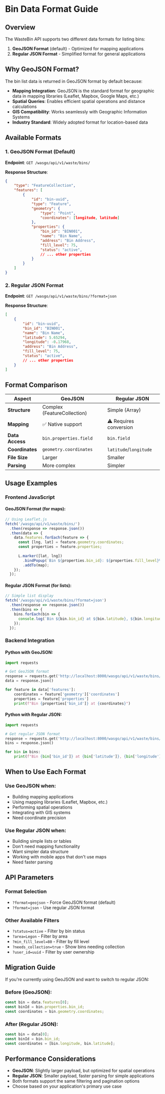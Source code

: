 # Bin Data Format Guide

## Overview

The WasteBin API supports two different data formats for listing bins:

1. **GeoJSON Format** (default) - Optimized for mapping applications
2. **Regular JSON Format** - Simplified format for general applications

## Why GeoJSON Format?

The bin list data is returned in GeoJSON format by default because:

- **Mapping Integration**: GeoJSON is the standard format for geographic data in mapping libraries (Leaflet, Mapbox, Google Maps, etc.)
- **Spatial Queries**: Enables efficient spatial operations and distance calculations
- **GIS Compatibility**: Works seamlessly with Geographic Information Systems
- **Industry Standard**: Widely adopted format for location-based data

## Available Formats

### 1. GeoJSON Format (Default)
**Endpoint**: `GET /wasgo/api/v1/waste/bins/`

**Response Structure**:
```json
{
    "type": "FeatureCollection",
    "features": [
        {
            "id": "bin-uuid",
            "type": "Feature",
            "geometry": {
                "type": "Point",
                "coordinates": [longitude, latitude]
            },
            "properties": {
                "bin_id": "BIN001",
                "name": "Bin Name",
                "address": "Bin Address",
                "fill_level": 75,
                "status": "active",
                // ... other properties
            }
        }
    ]
}
```

### 2. Regular JSON Format
**Endpoint**: `GET /wasgo/api/v1/waste/bins/?format=json`

**Response Structure**:
```json
[
    {
        "id": "bin-uuid",
        "bin_id": "BIN001",
        "name": "Bin Name",
        "latitude": 5.65294,
        "longitude": -0.17968,
        "address": "Bin Address",
        "fill_level": 75,
        "status": "active",
        // ... other properties
    }
]
```

## Format Comparison

| Aspect | GeoJSON | Regular JSON |
|--------|---------|--------------|
| **Structure** | Complex (FeatureCollection) | Simple (Array) |
| **Mapping** | ✅ Native support | ⚠️ Requires conversion |
| **Data Access** | `bin.properties.field` | `bin.field` |
| **Coordinates** | `geometry.coordinates` | `latitude`/`longitude` |
| **File Size** | Larger | Smaller |
| **Parsing** | More complex | Simpler |

## Usage Examples

### Frontend JavaScript

#### GeoJSON Format (for maps):
```javascript
// Using Leaflet.js
fetch('/wasgo/api/v1/waste/bins/')
  .then(response => response.json())
  .then(data => {
    data.features.forEach(feature => {
      const [lng, lat] = feature.geometry.coordinates;
      const properties = feature.properties;
      
      L.marker([lat, lng])
        .bindPopup(`Bin ${properties.bin_id}: ${properties.fill_level}% full`)
        .addTo(map);
    });
  });
```

#### Regular JSON Format (for lists):
```javascript
// Simple list display
fetch('/wasgo/api/v1/waste/bins/?format=json')
  .then(response => response.json())
  .then(bins => {
    bins.forEach(bin => {
      console.log(`Bin ${bin.bin_id} at ${bin.latitude}, ${bin.longitude}`);
    });
  });
```

### Backend Integration

#### Python with GeoJSON:
```python
import requests

# Get GeoJSON format
response = requests.get('http://localhost:8000/wasgo/api/v1/waste/bins/')
data = response.json()

for feature in data['features']:
    coordinates = feature['geometry']['coordinates']
    properties = feature['properties']
    print(f"Bin {properties['bin_id']} at {coordinates}")
```

#### Python with Regular JSON:
```python
import requests

# Get regular JSON format
response = requests.get('http://localhost:8000/wasgo/api/v1/waste/bins/?format=json')
bins = response.json()

for bin in bins:
    print(f"Bin {bin['bin_id']} at {bin['latitude']}, {bin['longitude']}")
```

## When to Use Each Format

### Use GeoJSON when:
- Building mapping applications
- Using mapping libraries (Leaflet, Mapbox, etc.)
- Performing spatial operations
- Integrating with GIS systems
- Need coordinate precision

### Use Regular JSON when:
- Building simple lists or tables
- Don't need mapping functionality
- Want simpler data structure
- Working with mobile apps that don't use maps
- Need faster parsing

## API Parameters

### Format Selection
- `?format=geojson` - Force GeoJSON format (default)
- `?format=json` - Use regular JSON format

### Other Available Filters
- `?status=active` - Filter by bin status
- `?area=Legon` - Filter by area
- `?min_fill_level=80` - Filter by fill level
- `?needs_collection=true` - Show bins needing collection
- `?user_id=uuid` - Filter by user ownership

## Migration Guide

If you're currently using GeoJSON and want to switch to regular JSON:

### Before (GeoJSON):
```javascript
const bin = data.features[0];
const binId = bin.properties.bin_id;
const coordinates = bin.geometry.coordinates;
```

### After (Regular JSON):
```javascript
const bin = data[0];
const binId = bin.bin_id;
const coordinates = [bin.longitude, bin.latitude];
```

## Performance Considerations

- **GeoJSON**: Slightly larger payload, but optimized for spatial operations
- **Regular JSON**: Smaller payload, faster parsing for simple applications
- Both formats support the same filtering and pagination options
- Choose based on your application's primary use case
